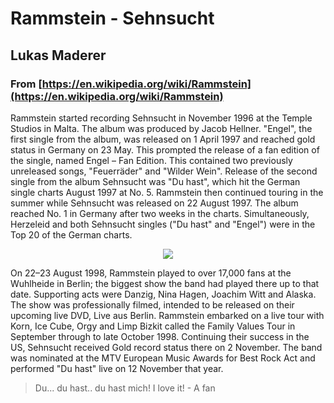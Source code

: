 # Rammstein - Sehnsucht
## Lukas Maderer
### From [https://en.wikipedia.org/wiki/Rammstein](https://en.wikipedia.org/wiki/Rammstein)

Rammstein started recording Sehnsucht in November 1996 at the Temple Studios in Malta. The album was produced by Jacob Hellner. "Engel", the first single from the album, was released on 1 April 1997 and reached gold status in Germany on 23 May. This prompted the release of a fan edition of the single, named Engel – Fan Edition. This contained two previously unreleased songs, "Feuerräder" and "Wilder Wein". Release of the second single from the album Sehnsucht was "Du hast", which hit the German single charts August 1997 at No. 5. Rammstein then continued touring in the summer while Sehnsucht was released on 22 August 1997. The album reached No. 1 in Germany after two weeks in the charts. Simultaneously, Herzeleid and both Sehnsucht singles ("Du hast" and "Engel") were in the Top 20 of the German charts.

<div style="text-align:center"><img src="https://upload.wikimedia.org/wikipedia/en/b/b0/Rammstein_-_Sehnsucht.jpg" /></div>
<!-- ![cover](https://upload.wikimedia.org/wikipedia/en/b/b0/Rammstein_-_Sehnsucht.jpg) -->

On 22–23 August 1998, Rammstein played to over 17,000 fans at the Wuhlheide in Berlin; the biggest show the band had played there up to that date. Supporting acts were Danzig, Nina Hagen, Joachim Witt and Alaska. The show was professionally filmed, intended to be released on their upcoming live DVD, Live aus Berlin. Rammstein embarked on a live tour with Korn, Ice Cube, Orgy and Limp Bizkit called the Family Values Tour in September through to late October 1998. Continuing their success in the US, Sehnsucht received Gold record status there on 2 November. The band was nominated at the MTV European Music Awards for Best Rock Act and performed "Du hast" live on 12 November that year.

> Du... du hast.. du hast mich! I love it! - A fan
